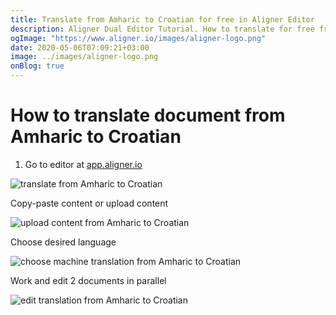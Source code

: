 ```yaml
---
title: Translate from Amharic to Croatian for free in Aligner Editor
description: Aligner Dual Editor Tutorial. How to translate for free from Amharic to Croatian. Aligner is multilingual document management platform. 
ogImage: "https://www.aligner.io/images/aligner-logo.png"
date: 2020-05-06T07:09:21+03:00
image: ../images/aligner-logo.png
onBlog: true
---
```


# How to translate document from Amharic to Croatian

1. Go to editor at [app.aligner.io](https://app.aligner.io "Aligner App web page")

![translate from Amharic to Croatian](../aligner-blank-editor.png "translate from Amharic to Croatian")

Copy-paste content or upload content

![upload content from Amharic to Croatian](../aligner-uploaded-document.png "upload content from Amharic to Croatian")

Choose desired language

![choose machine translation from Amharic to Croatian](../aligner-language-dropdown.png "choose machine translation from Amharic to Croatian")

Work and edit 2 documents in parallel

![edit translation from Amharic to Croatian](../aligner-double-sitded-editor.png "edit translation from Amharic to Croatian")

